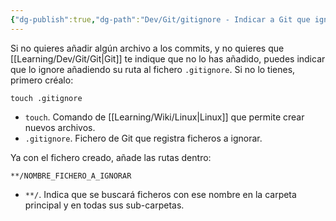 ```yaml
---
{"dg-publish":true,"dg-path":"Dev/Git/gitignore - Indicar a Git que ignore un archivo.md","permalink":"/dev/git/gitignore-indicar-a-git-que-ignore-un-archivo/","created":"2024-03-27T16:18","updated":"2024-05-10T22:44"}
---
```


Si no quieres añadir algún archivo a los commits, y no quieres que [[Learning/Dev/Git/Git\|Git]] te indique que no lo has añadido, puedes indicar que lo ignore añadiendo su ruta al fichero `.gitignore`. Si no lo tienes, primero créalo:
```shell
touch .gitignore
```
- `touch`. Comando de [[Learning/Wiki/Linux\|Linux]] que permite crear nuevos archivos.
- `.gitignore`. Fichero de Git que registra ficheros a ignorar.

Ya con el fichero creado, añade las rutas dentro:
```git
**/NOMBRE_FICHERO_A_IGNORAR
```
- `**/`. Indica que se buscará ficheros con ese nombre en la carpeta principal y en todas sus sub-carpetas.